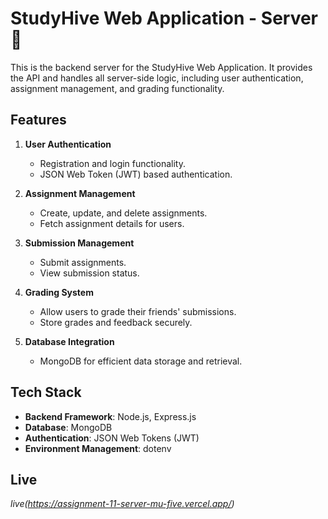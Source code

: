 
# StudyHive Web Application - Server🚀

This is the backend server for the StudyHive Web Application. It provides the API and handles all server-side logic, including user authentication, assignment management, and grading functionality.

## Features

1. **User Authentication**
   - Registration and login functionality.
   - JSON Web Token (JWT) based authentication.

2. **Assignment Management**
   - Create, update, and delete assignments.
   - Fetch assignment details for users.

3. **Submission Management**
   - Submit assignments.
   - View submission status.

4. **Grading System**
   - Allow users to grade their friends' submissions.
   - Store grades and feedback securely.



5. **Database Integration**
   - MongoDB for efficient data storage and retrieval.

## Tech Stack

- **Backend Framework**: Node.js, Express.js
- **Database**: MongoDB
- **Authentication**: JSON Web Tokens (JWT)
- **Environment Management**: dotenv

## Live ##
*live(https://assignment-11-server-mu-five.vercel.app/)*















